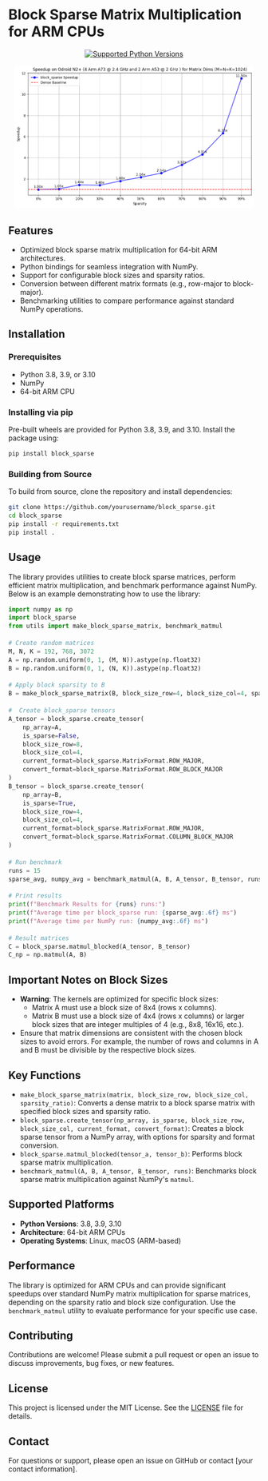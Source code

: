 # Block Sparse Matrix Multiplication for ARM CPUs

<p align="center">
    <a href="https://pypi.python.org/pypi/uv">
        <img src="https://img.shields.io/pypi/pyversions/uv.svg" alt="Supported Python Versions">
    </a>
</p>

<p align="center">
    <img src="images/speed_up.png" alt="Speedup Plot" width="480">
</p>


## Features
- Optimized block sparse matrix multiplication for 64-bit ARM architectures.
- Python bindings for seamless integration with NumPy.
- Support for configurable block sizes and sparsity ratios.
- Conversion between different matrix formats (e.g., row-major to block-major).
- Benchmarking utilities to compare performance against standard NumPy operations.

## Installation

### Prerequisites
- Python 3.8, 3.9, or 3.10
- NumPy
- 64-bit ARM CPU

### Installing via pip
Pre-built wheels are provided for Python 3.8, 3.9, and 3.10. Install the package using:

```bash
pip install block_sparse
```

### Building from Source
To build from source, clone the repository and install dependencies:

```bash
git clone https://github.com/yourusername/block_sparse.git
cd block_sparse
pip install -r requirements.txt
pip install .
```

## Usage

The library provides utilities to create block sparse matrices, perform efficient matrix multiplication, and benchmark performance against NumPy. Below is an example demonstrating how to use the library:

```python
import numpy as np
import block_sparse
from utils import make_block_sparse_matrix, benchmark_matmul

# Create random matrices
M, N, K = 192, 768, 3072
A = np.random.uniform(0, 1, (M, N)).astype(np.float32)
B = np.random.uniform(0, 1, (N, K)).astype(np.float32)

# Apply block sparsity to B
B = make_block_sparse_matrix(B, block_size_row=4, block_size_col=4, sparsity_ratio=0.5)

#  Create block_sparse tensors
A_tensor = block_sparse.create_tensor(
    np_array=A,
    is_sparse=False,
    block_size_row=8,
    block_size_col=4,
    current_format=block_sparse.MatrixFormat.ROW_MAJOR,
    convert_format=block_sparse.MatrixFormat.ROW_BLOCK_MAJOR
)
B_tensor = block_sparse.create_tensor(
    np_array=B,
    is_sparse=True,
    block_size_row=4,
    block_size_col=4,
    current_format=block_sparse.MatrixFormat.ROW_MAJOR,
    convert_format=block_sparse.MatrixFormat.COLUMN_BLOCK_MAJOR
)

# Run benchmark
runs = 15
sparse_avg, numpy_avg = benchmark_matmul(A, B, A_tensor, B_tensor, runs)

# Print results
print(f"Benchmark Results for {runs} runs:")
print(f"Average time per block_sparse run: {sparse_avg:.6f} ms")
print(f"Average time per NumPy run: {numpy_avg:.6f} ms")

# Result matrices
C = block_sparse.matmul_blocked(A_tensor, B_tensor)
C_np = np.matmul(A, B)
```

## Important Notes on Block Sizes
- **Warning**: The kernels are optimized for specific block sizes:
  - Matrix A must use a block size of 8x4 (rows x columns).
  - Matrix B must use a block size of 4x4 (rows x columns) or larger block sizes that are integer multiples of 4 (e.g., 8x8, 16x16, etc.).
- Ensure that matrix dimensions are consistent with the chosen block sizes to avoid errors. For example, the number of rows and columns in A and B must be divisible by the respective block sizes.

## Key Functions
- `make_block_sparse_matrix(matrix, block_size_row, block_size_col, sparsity_ratio)`: Converts a dense matrix to a block sparse matrix with specified block sizes and sparsity ratio.
- `block_sparse.create_tensor(np_array, is_sparse, block_size_row, block_size_col, current_format, convert_format)`: Creates a block sparse tensor from a NumPy array, with options for sparsity and format conversion.
- `block_sparse.matmul_blocked(tensor_a, tensor_b)`: Performs block sparse matrix multiplication.
- `benchmark_matmul(A, B, A_tensor, B_tensor, runs)`: Benchmarks block sparse matrix multiplication against NumPy's `matmul`.

## Supported Platforms
- **Python Versions**: 3.8, 3.9, 3.10
- **Architecture**: 64-bit ARM CPUs
- **Operating Systems**: Linux, macOS (ARM-based)

## Performance
The library is optimized for ARM CPUs and can provide significant speedups over standard NumPy matrix multiplication for sparse matrices, depending on the sparsity ratio and block size configuration. Use the `benchmark_matmul` utility to evaluate performance for your specific use case.

## Contributing
Contributions are welcome! Please submit a pull request or open an issue to discuss improvements, bug fixes, or new features.

## License
This project is licensed under the MIT License. See the [LICENSE](LICENSE) file for details.

## Contact
For questions or support, please open an issue on GitHub or contact [your contact information].
